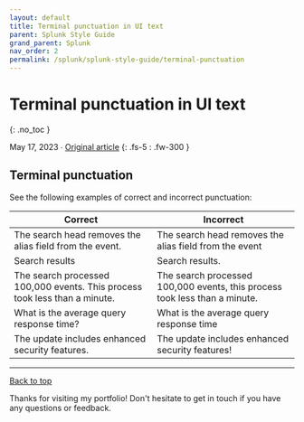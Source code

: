 ```yaml
---
layout: default
title: Terminal punctuation in UI text
parent: Splunk Style Guide
grand_parent: Splunk
nav_order: 2
permalink: /splunk/splunk-style-guide/terminal-punctuation
---
```


# Terminal punctuation in UI text
{: .no_toc }

May 17, 2023 ∙ [Original article](https://docs.splunk.com/Documentation/StyleGuide/current/StyleGuide/UIGuidelines#Terminal_punctuation)
{: .fs-5 : .fw-300 }

## Terminal punctuation

See the following examples of correct and incorrect punctuation:

| Correct | Incorrect |
| --- | --- |
| The search head removes the alias field from the event. | The search head removes the alias field from the event |
| Search results | Search results. |
| The search processed 100,000 events. This process took less than a minute. | The search processed 100,000 events, this process took less than a minute. |
| What is the average query response time? | What is the average query response time |
| The update includes enhanced security features. | The update includes enhanced security features! |

---

[Back to top](#top)

Thanks for visiting my portfolio! Don't hesitate to get in touch if you have any questions or feedback.
